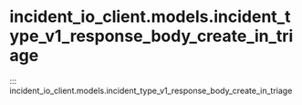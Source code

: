 # incident_io_client.models.incident_type_v1_response_body_create_in_triage

::: incident_io_client.models.incident_type_v1_response_body_create_in_triage
